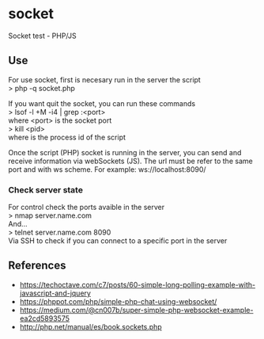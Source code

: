 # socket
Socket test - PHP/JS

## Use
For use socket, first is necesary run in the server the script\
\> php -q socket.php

If you want quit the socket, you can run these commands\
\> lsof -l +M -i4 | grep :\<port>\
where \<port> is the socket port\
\> kill \<pid>\
where <pid> is the process id of the script
  
Once the script (PHP) socket is running in the server, you can send and receive information via webSockets (JS).
The url must be refer to the same port and with ws scheme. For example: ws://localhost:8090/

### Check server state
For control check the ports avaible in the server\
\> nmap server.name.com\
And...\
\> telnet server.name.com 8090\
Via SSH to check if you can connect to a specific port in the server

## References
- https://techoctave.com/c7/posts/60-simple-long-polling-example-with-javascript-and-jquery
- https://phppot.com/php/simple-php-chat-using-websocket/
- https://medium.com/@cn007b/super-simple-php-websocket-example-ea2cd5893575
- http://php.net/manual/es/book.sockets.php
